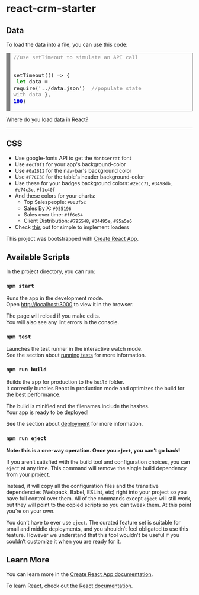 # react-crm-starter

## Data
To load the data into a file, you can use this code:
<!-- HTML generated using hilite.me --><div style="overflow:auto;width:auto;border:solid gray;border-width:.1em .1em .1em .8em;padding:.2em .6em;"><pre style="margin: 0; line-height: 125%"><span style="color: #888888">//use setTimeout to simulate an API call</span>
setTimeout(() =&gt; {
    <span style="color: #008800; font-weight: bold">  let</span> data = require(&#39;../data.json&#39;)
    <span style="color: #888888">  //populate state with data</span>
}, <span style="color: #0000DD; font-weight: bold">100</span>)
</pre></div>

Where do you load data in React?

<hr>

## CSS
- Use google-fonts API to get the `Montserrat` font
- Use `#ecf0f1` for your app's background-color
- Use `#0a1612` for the nav-bar's background color
- Use `#F7CE3E` for the table's header background-color 
- Use these for your badges background colors: `#2ecc71`, `#3498db`, `#e74c3c`, `#f1c40f`
- And these colors for your charts:
    - Top Salespeople: `#003f5c`
    - Sales By X: `#955196`
    - Sales over time: `#ff6e54`
    - Client Distribution: `#795548`, `#34495e`, `#95a5a6` 
- Check <a href="http://tobiasahlin.com/spinkit/" target="_blank">this</a> out for simple to implement loaders



This project was bootstrapped with [Create React App](https://github.com/facebook/create-react-app).

## Available Scripts

In the project directory, you can run:

### `npm start`

Runs the app in the development mode.<br>
Open [http://localhost:3000](http://localhost:3000) to view it in the browser.

The page will reload if you make edits.<br>
You will also see any lint errors in the console.

### `npm test`

Launches the test runner in the interactive watch mode.<br>
See the section about [running tests](https://facebook.github.io/create-react-app/docs/running-tests) for more information.

### `npm run build`

Builds the app for production to the `build` folder.<br>
It correctly bundles React in production mode and optimizes the build for the best performance.

The build is minified and the filenames include the hashes.<br>
Your app is ready to be deployed!

See the section about [deployment](https://facebook.github.io/create-react-app/docs/deployment) for more information.

### `npm run eject`

**Note: this is a one-way operation. Once you `eject`, you can’t go back!**

If you aren’t satisfied with the build tool and configuration choices, you can `eject` at any time. This command will remove the single build dependency from your project.

Instead, it will copy all the configuration files and the transitive dependencies (Webpack, Babel, ESLint, etc) right into your project so you have full control over them. All of the commands except `eject` will still work, but they will point to the copied scripts so you can tweak them. At this point you’re on your own.

You don’t have to ever use `eject`. The curated feature set is suitable for small and middle deployments, and you shouldn’t feel obligated to use this feature. However we understand that this tool wouldn’t be useful if you couldn’t customize it when you are ready for it.

## Learn More

You can learn more in the [Create React App documentation](https://facebook.github.io/create-react-app/docs/getting-started).

To learn React, check out the [React documentation](https://reactjs.org/).
